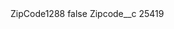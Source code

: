 <?xml version="1.0" encoding="UTF-8"?>
<CustomMetadata xmlns="http://soap.sforce.com/2006/04/metadata" xmlns:xsi="http://www.w3.org/2001/XMLSchema-instance" xmlns:xsd="http://www.w3.org/2001/XMLSchema">
    <label>ZipCode1288</label>
    <protected>false</protected>
    <values>
        <field>Zipcode__c</field>
        <value xsi:type="xsd:string">25419</value>
    </values>
</CustomMetadata>
